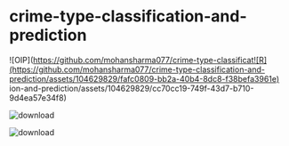 # crime-type-classification-and-prediction

![OIP](https://github.com/mohansharma077/crime-type-classificat![R](https://github.com/mohansharma077/crime-type-classification-and-prediction/assets/104629829/fafc0809-bb2a-40b4-8dc8-f38befa3961e)
ion-and-prediction/assets/104629829/cc70cc19-749f-43d7-b710-9d4ea57e34f8)

![download](https://github.com/mohansharma077/crime-type-classification-and-prediction/assets/104629829/4c47c4a3-716f-456d-bca9-087bd95e66d0)


![download](https://github.com/mohansharma077/crime-type-classification-and-prediction/assets/104629829/1e684cc0-6787-4def-a4a7-9720003c0a71)
